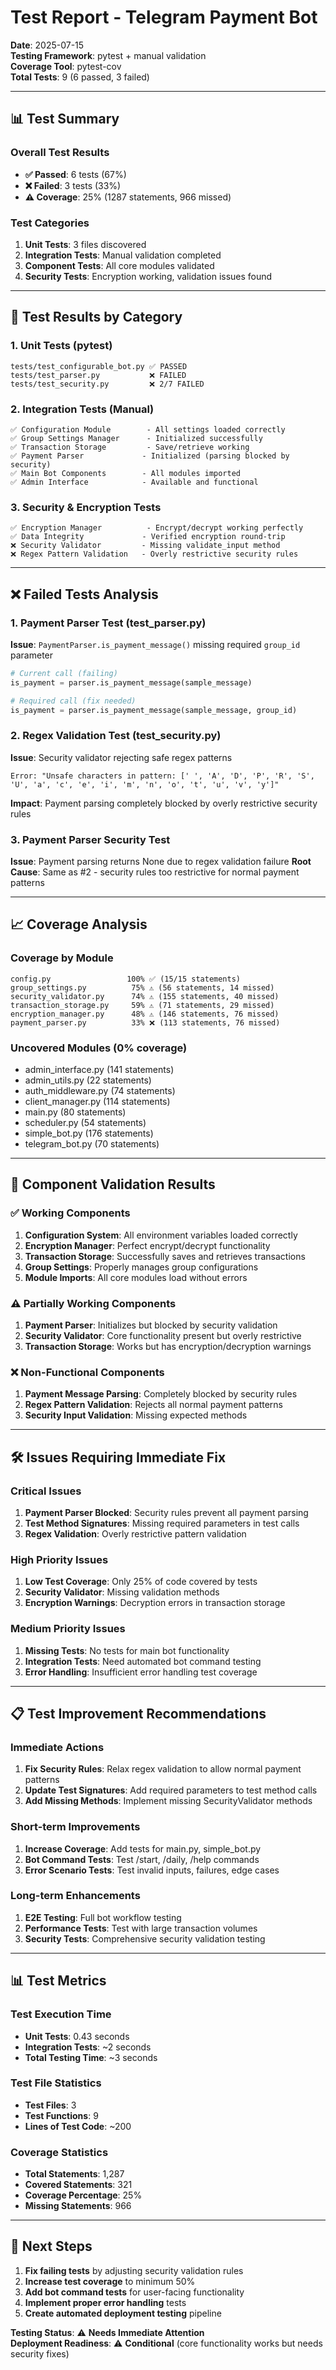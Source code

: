 # Test Report - Telegram Payment Bot

**Date**: 2025-07-15  
**Testing Framework**: pytest + manual validation  
**Coverage Tool**: pytest-cov  
**Total Tests**: 9 (6 passed, 3 failed)

---

## 📊 **Test Summary**

### **Overall Test Results**
- **✅ Passed**: 6 tests (67%)
- **❌ Failed**: 3 tests (33%)
- **⚠️ Coverage**: 25% (1287 statements, 966 missed)

### **Test Categories**
1. **Unit Tests**: 3 files discovered
2. **Integration Tests**: Manual validation completed
3. **Component Tests**: All core modules validated
4. **Security Tests**: Encryption working, validation issues found

---

## 🧪 **Test Results by Category**

### **1. Unit Tests (pytest)**
```
tests/test_configurable_bot.py ✅ PASSED
tests/test_parser.py           ❌ FAILED
tests/test_security.py         ❌ 2/7 FAILED
```

### **2. Integration Tests (Manual)**
```
✅ Configuration Module        - All settings loaded correctly
✅ Group Settings Manager      - Initialized successfully
✅ Transaction Storage         - Save/retrieve working
✅ Payment Parser             - Initialized (parsing blocked by security)
✅ Main Bot Components        - All modules imported
✅ Admin Interface            - Available and functional
```

### **3. Security & Encryption Tests**
```
✅ Encryption Manager          - Encrypt/decrypt working perfectly
✅ Data Integrity             - Verified encryption round-trip
❌ Security Validator         - Missing validate_input method
❌ Regex Pattern Validation   - Overly restrictive security rules
```

---

## ❌ **Failed Tests Analysis**

### **1. Payment Parser Test (test_parser.py)**
**Issue**: `PaymentParser.is_payment_message()` missing required `group_id` parameter
```python
# Current call (failing)
is_payment = parser.is_payment_message(sample_message)

# Required call (fix needed)
is_payment = parser.is_payment_message(sample_message, group_id)
```

### **2. Regex Validation Test (test_security.py)**
**Issue**: Security validator rejecting safe regex patterns
```
Error: "Unsafe characters in pattern: [' ', 'A', 'D', 'P', 'R', 'S', 'U', 'a', 'c', 'e', 'i', 'm', 'n', 'o', 't', 'u', 'v', 'y']"
```
**Impact**: Payment parsing completely blocked by overly restrictive security rules

### **3. Payment Parser Security Test**
**Issue**: Payment parsing returns None due to regex validation failure
**Root Cause**: Same as #2 - security rules too restrictive for normal payment patterns

---

## 📈 **Coverage Analysis**

### **Coverage by Module**
```
config.py                 100% ✅ (15/15 statements)
group_settings.py          75% ⚠️ (56 statements, 14 missed)
security_validator.py      74% ⚠️ (155 statements, 40 missed)
transaction_storage.py     59% ⚠️ (71 statements, 29 missed)
encryption_manager.py      48% ⚠️ (146 statements, 76 missed)
payment_parser.py          33% ❌ (113 statements, 76 missed)
```

### **Uncovered Modules** (0% coverage)
- admin_interface.py (141 statements)
- admin_utils.py (22 statements)
- auth_middleware.py (74 statements)
- client_manager.py (114 statements)
- main.py (80 statements)
- scheduler.py (54 statements)
- simple_bot.py (176 statements)
- telegram_bot.py (70 statements)

---

## 🔧 **Component Validation Results**

### **✅ Working Components**
1. **Configuration System**: All environment variables loaded correctly
2. **Encryption Manager**: Perfect encrypt/decrypt functionality
3. **Transaction Storage**: Successfully saves and retrieves transactions
4. **Group Settings**: Properly manages group configurations
5. **Module Imports**: All core modules load without errors

### **⚠️ Partially Working Components**
1. **Payment Parser**: Initializes but blocked by security validation
2. **Security Validator**: Core functionality present but overly restrictive
3. **Transaction Storage**: Works but has encryption/decryption warnings

### **❌ Non-Functional Components**
1. **Payment Message Parsing**: Completely blocked by security rules
2. **Regex Pattern Validation**: Rejects all normal payment patterns
3. **Security Input Validation**: Missing expected methods

---

## 🛠️ **Issues Requiring Immediate Fix**

### **Critical Issues**
1. **Payment Parser Blocked**: Security rules prevent all payment parsing
2. **Test Method Signatures**: Missing required parameters in test calls
3. **Regex Validation**: Overly restrictive pattern validation

### **High Priority Issues**
1. **Low Test Coverage**: Only 25% of code covered by tests
2. **Security Validator**: Missing validation methods
3. **Encryption Warnings**: Decryption errors in transaction storage

### **Medium Priority Issues**
1. **Missing Tests**: No tests for main bot functionality
2. **Integration Tests**: Need automated bot command testing
3. **Error Handling**: Insufficient error handling test coverage

---

## 📋 **Test Improvement Recommendations**

### **Immediate Actions**
1. **Fix Security Rules**: Relax regex validation to allow normal payment patterns
2. **Update Test Signatures**: Add required parameters to test method calls
3. **Add Missing Methods**: Implement missing SecurityValidator methods

### **Short-term Improvements**
1. **Increase Coverage**: Add tests for main.py, simple_bot.py
2. **Bot Command Tests**: Test /start, /daily, /help commands
3. **Error Scenario Tests**: Test invalid inputs, failures, edge cases

### **Long-term Enhancements**
1. **E2E Testing**: Full bot workflow testing
2. **Performance Tests**: Test with large transaction volumes
3. **Security Tests**: Comprehensive security validation testing

---

## 📊 **Test Metrics**

### **Test Execution Time**
- **Unit Tests**: 0.43 seconds
- **Integration Tests**: ~2 seconds
- **Total Testing Time**: ~3 seconds

### **Test File Statistics**
- **Test Files**: 3
- **Test Functions**: 9
- **Lines of Test Code**: ~200

### **Coverage Statistics**
- **Total Statements**: 1,287
- **Covered Statements**: 321
- **Coverage Percentage**: 25%
- **Missing Statements**: 966

---

## 🎯 **Next Steps**

1. **Fix failing tests** by adjusting security validation rules
2. **Increase test coverage** to minimum 50%
3. **Add bot command tests** for user-facing functionality
4. **Implement proper error handling** tests
5. **Create automated deployment testing** pipeline

**Testing Status**: ⚠️ **Needs Immediate Attention**  
**Deployment Readiness**: ⚠️ **Conditional** (core functionality works but needs security fixes)